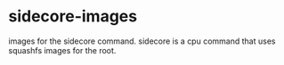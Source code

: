 # sidecore-images
images for the sidecore command. sidecore is a cpu command that uses squashfs images for the root.
